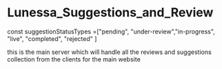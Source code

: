 # Lunessa_Suggestions_and_Review

const suggestionStatusTypes =["pending", "under-review","in-progress", "live", "completed", "rejected" ]

this is the main server which will handle all the reviews and suggestions collection from the clients for the main website

